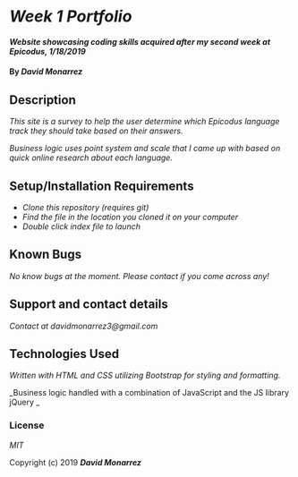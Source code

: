 # _Week 1 Portfolio_

#### _Website showcasing coding skills acquired after my second week at Epicodus, 1/18/2019_

#### By _**David Monarrez**_

## Description

_This site is a survey to help the user determine which Epicodus language track they should take based on their answers._

_Business logic uses point system and scale that I came up with based on quick online research about each language._

## Setup/Installation Requirements

* _Clone this repository (requires git)_
* _Find the file in the location you cloned it on your computer_
* _Double click index file to launch_

## Known Bugs

_No know bugs at the moment. Please contact if you come across any!_

## Support and contact details

_Contact at davidmonarrez3@gmail.com_

## Technologies Used

_Written with HTML and CSS utilizing Bootstrap for styling and formatting._

_Business logic handled with a combination of JavaScript and the JS library jQuery _

### License

*MIT*

Copyright (c) 2019 **_David Monarrez_**
